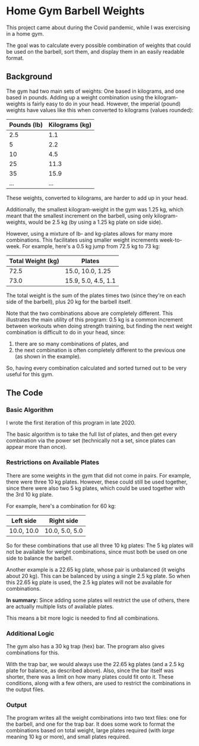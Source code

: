 # Home Gym Barbell Weights
This project came about during the Covid pandemic, while I was exercising in a home gym.

The goal was to calculate every possible combination of weights that could be used on the barbell,
sort them, and display them in an easily readable format.

## Background
The gym had two main sets of weights: One based in kilograms, and one based in pounds.
Adding up a weight combination using the kilogram-weights is fairly easy to do in your head.
However, the imperial (pound) weights have values like this when converted to kilograms (values rounded):

| Pounds (lb) | Kilograms (kg) |
| -------- | ------- |
| 2.5 | 1.1 |
| 5 | 2.2 |
| 10 | 4.5 |
| 25 | 11.3 |
| 35 | 15.9 |
| ... | ... |

These weights, converted to kilograms, are harder to add up in your head.

Additionally, the smallest kilogram-weight in the gym was 1.25 kg, which meant that the smallest increment on the barbell, using only kilogram-weights, would be 2.5 kg (by using a 1.25 kg plate on side side).

However, using a mixture of lb- and kg-plates allows for many more combinations.
This facilitates using smaller weight increments week-to-week. For example, here's a 0.5 kg jump from 72.5 kg to 73 kg:

| Total Weight (kg) | Plates |
| -------- | ------- |
| 72.5 | 15.0, 10.0, 1.25 |
| 73.0 | 15.9, 5.0, 4.5, 1.1 |

The total weight is the sum of the plates times two (since they're on each side of the barbell), plus 20 kg for the barbell itself.

Note that the two combinations above are completely different.
This illustrates the main utility of this program:
0.5 kg is a common increment between workouts when doing strength training,
but finding the next weight combination is difficult to do in your head,
since:
1. there are so many combinations of plates, and
2. the next combination is often completely different to the previous one (as shown in the example).

So, having every combination calculated and sorted turned out to be very useful for this gym.


## The Code

### Basic Algorithm
I wrote the first iteration of this program in late 2020.

The basic algorithm is to take the full list of plates, and then get every combination via the power set (technically not a set, since plates can appear more than once).

### Restrictions on Available Plates
There are some weights in the gym that did not come in pairs.
For example, there were three 10 kg plates.
However, these could still be used together, since there were also two 5 kg plates,
which could be used together with the 3rd 10 kg plate.

For example, here's a combination for 60 kg:

| Left side | Right side |
| -------- | ------- |
| 10.0, 10.0 | 10.0, 5.0, 5.0 |

So for these combinations that use all three 10 kg plates:
The 5 kg plates will not be available for weight combinations,
since must both be used on one side to balance the barbell.

Another example is a 22.65 kg plate, whose pair is unbalanced (it weighs about 20 kg).
This can be balanced by using a single 2.5 kg plate.
So when this 22.65 kg plate is used, the 2.5 kg plates will not be available for combinations.

**In summary:** Since adding some plates will restrict the use of others,
there are actually multiple lists of available plates.

This means a bit more logic is needed to find all combinations.

### Additional Logic
The gym also has a 30 kg trap (hex) bar. The program also gives combinations for this.

With the trap bar, we would always use the 22.65 kg plates (and a 2.5 kg plate for balance, as described above). Also, since the bar itself was shorter, there was a limit on how many plates could fit onto it. These conditions, along with a few others, are used to restrict the combinations in the output files.

### Output

The program writes all the weight combinations into two text files: one for the barbell, and one for the trap bar.
It does some work to format the combinations based on total weight,
large plates required (with _large_ meaning 10 kg or more),
and small plates required.
